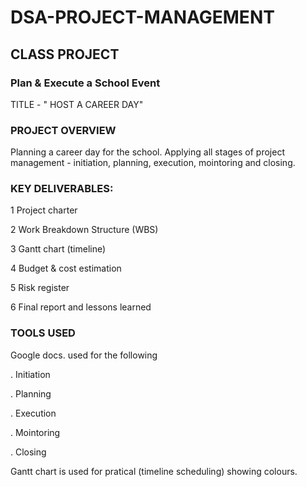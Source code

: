 # DSA-PROJECT-MANAGEMENT

## CLASS PROJECT

### Plan & Execute a School Event
TITLE - " HOST A CAREER DAY"

### PROJECT OVERVIEW
Planning a career day for the school. Applying all stages of project management - initiation, planning, execution, mointoring and closing.

### KEY DELIVERABLES:
1 Project charter

2 Work Breakdown Structure (WBS)

3 Gantt chart (timeline)

4 Budget & cost estimation

5 Risk register

6 Final report and lessons learned

### TOOLS USED
Google docs. used for the following

. Initiation

. Planning

. Execution

. Mointoring

. Closing




Gantt chart is used for pratical (timeline scheduling) showing colours.





